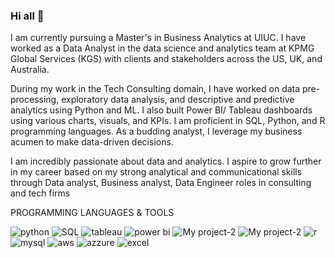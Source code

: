 ### Hi all 👋

I am currently pursuing a Master's in Business Analytics at UIUC. I have worked as a Data Analyst in the data science and analytics team at KPMG Global Services (KGS) with clients and stakeholders across the US, UK, and Australia.

During my work in the Tech Consulting domain, I have worked on data pre-processing, exploratory data analysis, and descriptive and predictive analytics using Python and ML. I also built Power BI/ Tableau dashboards using various charts, visuals, and KPIs. I am proficient in SQL, Python, and R programming languages. As a budding analyst, I leverage my business acumen to make data-driven decisions.

I am incredibly passionate about data and analytics. I aspire to grow further in my career based on my strong analytical and communicational skills through Data analyst, Business analyst, Data Engineer roles in consulting and tech firms


PROGRAMMING LANGUAGES & TOOLS

![python](https://user-images.githubusercontent.com/111576963/209894163-d74db565-25ba-4916-a14a-2900536bfaf0.png)
![SQL](https://user-images.githubusercontent.com/111576963/209894235-5ca16ad0-b495-4051-90b7-dbf8c7cbbfde.png)
![tableau](https://user-images.githubusercontent.com/111576963/209894249-3d3a6bcc-00f1-4b5f-ae50-12e46234e8c0.png)
![power bi](https://user-images.githubusercontent.com/111576963/209894253-63b94257-20ca-4170-8eb3-fe44f40544ca.png)
![My project-2](https://user-images.githubusercontent.com/111576963/209894900-c4149aa3-73c6-40cc-9198-c952f9c335a7.png)
![My project-2](https://user-images.githubusercontent.com/111576963/209895054-4a571205-e402-491e-b4b3-53455512c2cd.jpg)
![r](https://user-images.githubusercontent.com/111576963/209894258-aac9800c-579c-4b8f-91de-ce3c959af19f.png)
![mysql](https://user-images.githubusercontent.com/111576963/209894265-7d8c1060-dfb7-41fb-8a95-851c3e3f252b.png)
![aws](https://user-images.githubusercontent.com/111576963/209894268-9b212cc9-3e2a-46c0-ab4c-b3dad45560e4.jpeg)
![azzure](https://user-images.githubusercontent.com/111576963/209894272-6111289e-2f8d-4d87-ad95-a020557f29d9.png)
![excel](https://user-images.githubusercontent.com/111576963/209894276-157a976d-ad3c-49a0-8b1c-753b5de08fa9.png)

<!--
**Karthik-r-p/Karthik-r-p** is a ✨ _special_ ✨ repository because its `README.md` (this file) appears on your GitHub profile.

Here are some ideas to get you started:

- 🔭 I’m currently working on ...
- 🌱 I’m currently learning ...
- 👯 I’m looking to collaborate on ...
- 🤔 I’m looking for help with ...
- 💬 Ask me about ...
- 📫 How to reach me: ...
- 😄 Pronouns: ...
- ⚡ Fun fact: ...
-->
